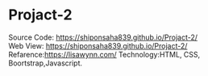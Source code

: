 # Projact-2
Source Code: https://shiponsaha839.github.io/Projact-2/  
Web View: https://shiponsaha839.github.io/Projact-2/
Refarence:https://lisawynn.com/
Technology:HTML, CSS, Boortstrap,Javascript.  
